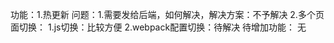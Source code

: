 功能：1.热更新
问题：1.需要发给后端，如何解决，解决方案：不予解决
      2.多个页面切换：
        1.js切换：比较方便
        2.webpack配置切换：待解决
待增加功能：
        无
